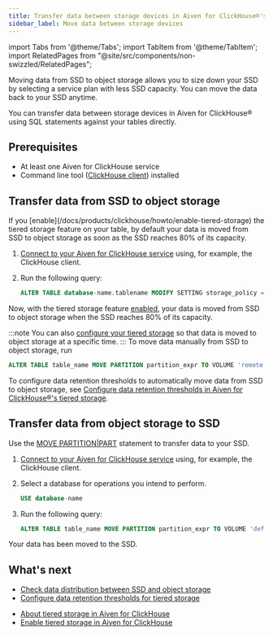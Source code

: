 ```yaml
---
title: Transfer data between storage devices in Aiven for ClickHouse®'s tiered storage
sidebar_label: Move data between storage devices
---
```


import Tabs from '@theme/Tabs';
import TabItem from '@theme/TabItem';
import RelatedPages from "@site/src/components/non-swizzled/RelatedPages";

Moving data from SSD to object storage allows you to size down your SSD by selecting
a service plan with less SSD capacity. You can move the data back to your SSD anytime.

You can transfer data between storage devices in Aiven for ClickHouse® using SQL statements
against your tables directly.

## Prerequisites

-   At least one Aiven for ClickHouse service
-   Command line tool
    ([ClickHouse client](/docs/products/clickhouse/howto/connect-with-clickhouse-cli))
    installed

## Transfer data from SSD to object storage

<Tabs groupId="group1">
<TabItem value="1" label="Automatic data transfer" default>
If you
[enable](/docs/products/clickhouse/howto/enable-tiered-storage) the tiered storage feature
on your table, by default your
data is moved from SSD to object storage as soon as the SSD reaches 80%
of its capacity.

1.  [Connect to your Aiven for ClickHouse service](/docs/products/clickhouse/howto/list-connect-to-service)
    using, for example, the ClickHouse client.

1.  Run the following query:

    ```sql
    ALTER TABLE database-name.tablename MODIFY SETTING storage_policy = 'tiered'
    ```

Now, with the tiered storage feature
[enabled](/docs/products/clickhouse/howto/enable-tiered-storage), your data is moved from
SSD to object storage when the SSD reaches 80% of its capacity.

:::note
You can also
[configure your tiered storage](/docs/products/clickhouse/howto/configure-tiered-storage)
so that data is moved to object storage at a specific time.
:::
</TabItem>
<TabItem value="2" label="Manual data transfer">
To move data manually from SSD to object storage, run

```sql
ALTER TABLE table_name MOVE PARTITION partition_expr TO VOLUME 'remote'
```

To configure data retention thresholds to automatically move data from SSD to object
storage, see
[Configure data retention thresholds in Aiven for ClickHouse®'s tiered storage](/docs/products/clickhouse/howto/configure-tiered-storage).
</TabItem>
</Tabs>

## Transfer data from object storage to SSD

Use the
[MOVE PARTITION\|PART](https://clickhouse.com/docs/en/sql-reference/statements/alter/partition#move-partitionpart)
statement to transfer data to your SSD.

1.  [Connect to your Aiven for ClickHouse service](/docs/products/clickhouse/howto/list-connect-to-service)
    using, for example, the ClickHouse client.

1.  Select a database for operations you intend to perform.

    ```sql
    USE database-name
    ```

1.  Run the following query:

    ```sql
    ALTER TABLE table_name MOVE PARTITION partition_expr TO VOLUME 'default'
    ```

Your data has been moved to the SSD.

## What's next

-   [Check data distribution between SSD and object storage](/docs/products/clickhouse/howto/check-data-tiered-storage)
-   [Configure data retention thresholds for tiered storage](/docs/products/clickhouse/howto/configure-tiered-storage)

<RelatedPages/>

-   [About tiered storage in Aiven for ClickHouse](/docs/products/clickhouse/concepts/clickhouse-tiered-storage)
-   [Enable tiered storage in Aiven for ClickHouse](/docs/products/clickhouse/howto/enable-tiered-storage)
